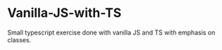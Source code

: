 # Vanilla-JS-with-TS

Small typescript exercise done with vanilla JS and TS with emphasis on classes. 
